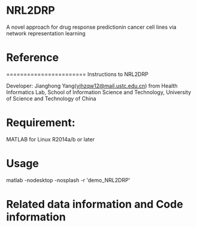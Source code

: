 # NRL2DRP
A novel approach for drug response predictionin cancer cell lines via network representation learning

# Reference


======================= Instructions to NRL2DRP 

Developer: Jianghong Yang(yjhzqw12@mail.ustc.edu.cn) from Health Informatics Lab, School of Information Science and Technology, University of Science and Technology of China

# Requirement:
MATLAB for Linux R2014a/b or later 

# Usage
matlab -nodesktop -nosplash -r 'demo_NRL2DRP'

# Related data information and Code information


    

